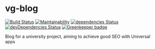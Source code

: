 # vg-blog

[![Build Status](https://travis-ci.com/ValentinGurkov/vg-blog.svg?branch=master)](https://travis-ci.org/ValentinGurkov/vg-blog) [![Maintainability](https://api.codeclimate.com/v1/badges/94d13f792dd2d9b271f1/maintainability)](https://codeclimate.com/github/ValentinGurkov/vg-blog/maintainability) [![dependencies Status](https://david-dm.org/ValentinGurkov/vg-blog/status.svg)](https://david-dm.org/ValentinGurkov/vg-blog) [![devDependencies Status](https://david-dm.org/ValentinGurkov/vg-blog/dev-status.svg)](https://david-dm.org/ValentinGurkov/vg-blog?type=dev) [![Greenkeeper badge](https://badges.greenkeeper.io/ValentinGurkov/vg-blog.svg)](https://greenkeeper.io/)

Blog for a university project, aiming to achieve good SEO with Universal apps
